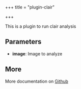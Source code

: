 +++
title = "plugin-clair"

+++

This is a plugin to run clair analysis

## Parameters

* **image**: Image to analyze


## More

More documentation on [Github](https://github.com/ovh/cds/tree/master/contrib/grpcplugins/action/clair/README.md)


